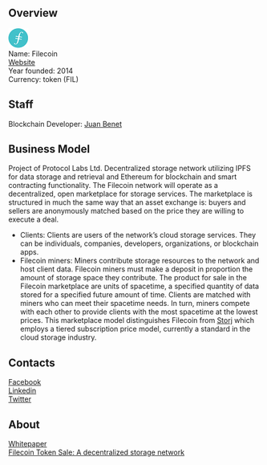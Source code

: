 ## Overview
![ logo](../projects/logo/filecoin.png)  
Name:  Filecoin  
[Website](https://filecoin.io/)   
Year founded:  2014  
Currency: token (FIL)	 
## Staff 
Blockchain Developer: [Juan Benet](../people/juan_benet.md)  
## Business Model
Project of Protocol Labs Ltd.
 Decentralized storage network utilizing IPFS for data storage and retrieval and Ethereum for blockchain and smart contracting functionality. The Filecoin network will operate as a decentralized, open marketplace for storage services. The marketplace is structured in much the same way that an asset exchange is: buyers and sellers are anonymously matched based on the price they are willing to execute a deal.
 * Clients: Clients are users of the network’s cloud storage services. They can be individuals, companies, developers, organizations, or blockchain apps.
* Filecoin miners: Miners contribute storage resources to the network and host client data. Filecoin miners must make a deposit in proportion the amount of storage space they contribute.
The product for sale in the Filecoin marketplace are units of spacetime, a specified quantity of data stored for a specified future amount of time. Clients are matched with miners who can meet their spacetime needs. In turn, miners compete with each other to provide clients with the most spacetime at the lowest prices. This marketplace model distinguishes Filecoin from [Storj](storj.md) which employs a tiered subscription price model, currently a standard in the cloud storage industry.
## Contacts  
[Facebook](https://www.facebook.com/protocollabs)      
[Linkedin](https://www.linkedin.com/company-beta/16181958)   
[Twitter](https://twitter.com/protocollabs)    
  
## About 
[Whitepaper](https://filecoin.io/filecoin.pdf)  
[Filecoin Token Sale: A decentralized storage network](https://www.smithandcrown.com/sale/filecoin-token-sale-a-decentralized-storage-network/)
